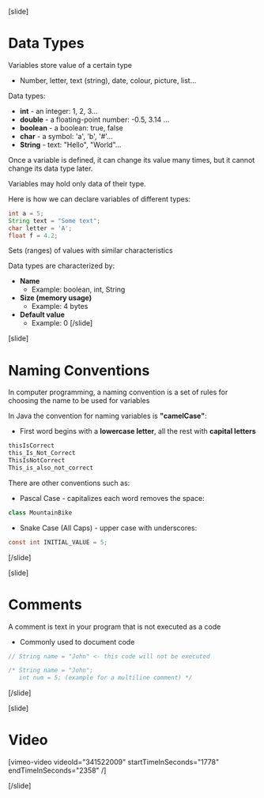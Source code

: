 [slide]
# Data Types
Variables store value of a certain type 
* Number, letter, text (string), date, colour, picture, list…

Data types:
* **int** - an integer: 1, 2, 3…
* **double** - a floating-point number: -0.5, 3.14 …
* **boolean** - a boolean: true, false
* **char** - a symbol: 'a', 'b', '#'…
* **String** - text: "Hello", "World"…

Once a variable is defined, it can change its value many times, but it cannot change its data type later. 

Variables may hold only data of their type. 

Here is how we can declare variables of different types:
```java
int a = 5;
String text = "Some text";
char letter = 'A';
float f = 4.2;
```

Sets (ranges) of values with similar characteristics

Data types are characterized by:
* **Name**
    * Example: boolean, int, String
* **Size (memory usage)**
    * Example: 4 bytes
* **Default value**
    * Example: 0
[/slide]

[slide]
# Naming Conventions
In computer programming, a naming convention is a set of rules for choosing the name to be used for variables

In Java the convention for naming variables is **"camelCase"**:
* First word begins with a **lowercase letter**, all the rest with **capital letters**

```java
thisIsCorrect
this_Is_Not_Correct
ThisIsNotCorrect
This_is_also_not_correct
```

There are other conventions such as:
* Pascal Case - capitalizes each word removes the space:
```java
class MountainBike
```
* Snake Case (All Caps) - upper case with underscores:
```java
const int INITIAL_VALUE = 5;
```

[/slide]

[slide]
# Comments
A comment is text in your program that is not executed as a code

* Commonly used to document code

```java
// String name = "John" <- this code will not be executed
```

```java
/* String name = "John"; 
   int num = 5; (example for a multiline comment) */
```
[/slide]

[slide]
# Video

[vimeo-video videoId="341522009" startTimeInSeconds="1778" endTimeInSeconds="2358" /]

[/slide]